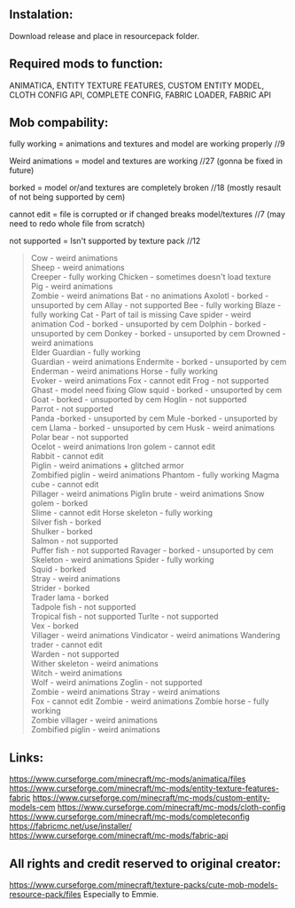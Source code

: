 Instalation:
--------------------------------------------------------
Download release and place in resourcepack folder.

Required mods to function:
--------------------------------------------------------
ANIMATICA, ENTITY TEXTURE FEATURES, CUSTOM ENTITY MODEL, CLOTH CONFIG API, COMPLETE CONFIG,
FABRIC LOADER, FABRIC API

Mob compability:
--------------------------------------------------------
fully working = animations and textures and model are working properly //9

Weird animations = model and textures are working //27 (gonna be fixed in future)

borked = model or/and textures are completely broken //18 (mostly resault of not being supported by cem)

cannot edit = file is corrupted or if changed breaks model/textures //7 (may need to redo whole file from scratch)

not supported = Isn't supported by texture pack //12 

>Cow - weird animations  
>Sheep - weird animations  
>Creeper - fully working 
>Chicken - sometimes doesn't load texture  
>Pig - weird animations  
>Zombie - weird animations 
>Bat - no animations 
>Axolotl - borked  - unsuported by cem
>Allay - not supported 
>Bee - fully working 
>Blaze - fully working 
>Cat - Part of tail is missing 
>Cave spider - weird animation 
>Cod - borked  - unsuported by cem
>Dolphin - borked  - unsuported by cem
>Donkey - borked - unsuported by cem
>Drowned - weird animations  
>Elder Guardian - fully working  
>Guardian - weird animations 
>Endermite - borked  - unsuported by cem
>Enderman - weird animations 
>Horse - fully working   
>Evoker - weird animations 
>Fox - cannot edit 
>Frog - not supported  
>Ghast - model need fixing 
>Glow squid - borked - unsuported by cem
>Goat - borked - unsuported by cem
>Hoglin - not supported  
>Parrot - not supported  
>Panda -borked - unsuported by cem
>Mule -borked - unsuported by cem 
>Llama - borked  - unsuported by cem
>Husk - weird animations 
>Polar bear - not supported  
>Ocelot - weird animations 
>Iron golem - cannot edit  
>Rabbit - cannot edit  
>Piglin - weird animations + glitched armor  
>Zombified piglin - weird animations 
>Phantom - fully working 
>Magma cube - cannot edit  
>Pillager - weird animations 
>Piglin brute - weird animations 
>Snow golem - borked   
>Slime - cannot edit 
>Horse skeleton - fully working  
>Silver fish - borked  
>Shulker - borked  
>Salmon - not supported  
>Puffer fish - not supported 
>Ravager - borked  - unsuported by cem
>Skeleton - weird animations 
>Spider - fully working  
>Squid - borked  
>Stray - weird animations  
>Strider - borked  
>Trader lama - borked  
>Tadpole fish - not supported  
>Tropical fish - not supported 
>Turlte - not supported  
>Vex - borked  
>Villager - weird animations 
>Vindicator - weird animations 
>Wandering trader - cannot edit  
>Warden - not supported  
>Wither skeleton - weird animations  
>Witch - weird animations  
>Wolf - weird animations 
>Zoglin - not supported  
>Zombie - weird animations 
>Stray - weird animations  
>Fox - cannot edit 
>Zombie - weird animations 
>Zombie horse - fully working  
>Zombie villager - weird animations    
>Zombified piglin - weird animations 

Links:
--------------------------------------------------------
https://www.curseforge.com/minecraft/mc-mods/animatica/files
https://www.curseforge.com/minecraft/mc-mods/entity-texture-features-fabric
https://www.curseforge.com/minecraft/mc-mods/custom-entity-models-cem
https://www.curseforge.com/minecraft/mc-mods/cloth-config
https://www.curseforge.com/minecraft/mc-mods/completeconfig
https://fabricmc.net/use/installer/
https://www.curseforge.com/minecraft/mc-mods/fabric-api

All rights and credit reserved to original creator:
------------------------------------------------------
https://www.curseforge.com/minecraft/texture-packs/cute-mob-models-resource-pack/files
Especially to Emmie.
